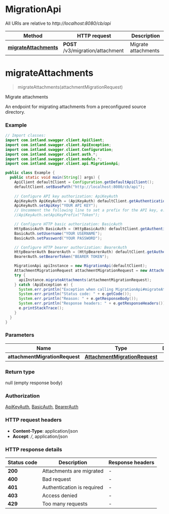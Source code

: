 # MigrationApi

All URIs are relative to *http://localhost:8080/cb/api*

| Method | HTTP request | Description |
|------------- | ------------- | -------------|
| [**migrateAttachments**](MigrationApi.md#migrateAttachments) | **POST** /v3/migration/attachment | Migrate attachments |


<a name="migrateAttachments"></a>
# **migrateAttachments**
> migrateAttachments(attachmentMigrationRequest)

Migrate attachments

An endpoint for migrating attachments from a preconfigured source directory.

### Example
```java
// Import classes:
import com.intland.swagger.client.ApiClient;
import com.intland.swagger.client.ApiException;
import com.intland.swagger.client.Configuration;
import com.intland.swagger.client.auth.*;
import com.intland.swagger.client.models.*;
import com.intland.swagger.client.api.MigrationApi;

public class Example {
  public static void main(String[] args) {
    ApiClient defaultClient = Configuration.getDefaultApiClient();
    defaultClient.setBasePath("http://localhost:8080/cb/api");
    
    // Configure API key authorization: ApiKeyAuth
    ApiKeyAuth ApiKeyAuth = (ApiKeyAuth) defaultClient.getAuthentication("ApiKeyAuth");
    ApiKeyAuth.setApiKey("YOUR API KEY");
    // Uncomment the following line to set a prefix for the API key, e.g. "Token" (defaults to null)
    //ApiKeyAuth.setApiKeyPrefix("Token");

    // Configure HTTP basic authorization: BasicAuth
    HttpBasicAuth BasicAuth = (HttpBasicAuth) defaultClient.getAuthentication("BasicAuth");
    BasicAuth.setUsername("YOUR USERNAME");
    BasicAuth.setPassword("YOUR PASSWORD");

    // Configure HTTP bearer authorization: BearerAuth
    HttpBearerAuth BearerAuth = (HttpBearerAuth) defaultClient.getAuthentication("BearerAuth");
    BearerAuth.setBearerToken("BEARER TOKEN");

    MigrationApi apiInstance = new MigrationApi(defaultClient);
    AttachmentMigrationRequest attachmentMigrationRequest = new AttachmentMigrationRequest(); // AttachmentMigrationRequest | 
    try {
      apiInstance.migrateAttachments(attachmentMigrationRequest);
    } catch (ApiException e) {
      System.err.println("Exception when calling MigrationApi#migrateAttachments");
      System.err.println("Status code: " + e.getCode());
      System.err.println("Reason: " + e.getResponseBody());
      System.err.println("Response headers: " + e.getResponseHeaders());
      e.printStackTrace();
    }
  }
}
```

### Parameters

| Name | Type | Description  | Notes |
|------------- | ------------- | ------------- | -------------|
| **attachmentMigrationRequest** | [**AttachmentMigrationRequest**](AttachmentMigrationRequest.md)|  | |

### Return type

null (empty response body)

### Authorization

[ApiKeyAuth](../README.md#ApiKeyAuth), [BasicAuth](../README.md#BasicAuth), [BearerAuth](../README.md#BearerAuth)

### HTTP request headers

 - **Content-Type**: application/json
 - **Accept**: */*, application/json

### HTTP response details
| Status code | Description | Response headers |
|-------------|-------------|------------------|
| **200** | Attachments are migrated |  -  |
| **400** | Bad request |  -  |
| **401** | Authentication is required |  -  |
| **403** | Access denied |  -  |
| **429** | Too many requests |  -  |

